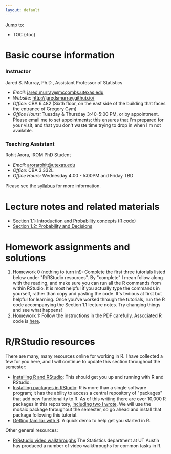 ```yaml
---
layout: default
---
```


Jump to:

* TOC
{:toc}

# Basic course information

### Instructor
 Jared S. Murray, Ph.D., Assistant Professor of Statistics 

- *Email:* jared.murray@mccombs.utexas.edu
- *Website:* http://jaredsmurray.github.io/
- *Office:* CBA 6.482 (Sixth floor, on the east side of the building that faces the entrance of Gregory Gym)
- *Office Hours:* Tuesday & Thursday 3:40-5:00 PM, or by appointment. Please email me to set appointments; this ensures that I'm prepared for your visit, and that you don't waste time trying to drop in when I'm not available.

### Teaching Assistant 

Rohit Arora, IROM PhD Student

- *Email:* arorarohit@utexas.edu
- *Office:* CBA 3.332L
- *Office Hours:* Wednesday 4:00 - 5:00PM  and Friday TBD

Please see the [syllabus](files/syllabus.pdf) for more information.

# Lecture notes and related materials

- [Section 1.1: Introduction and Probability concepts](slides/Section01.1.pdf) ([R code](slides/Section01.1.R))
- [Section 1.2: Probability and Decisions](slides/Section01.2.pdf)

# Homework assignments and solutions

1. Homework 0 (nothing to turn in!): Complete the first three tutorials listed below under "R/RStudio resources". By "complete" I mean follow along with the reading, and make sure you can run all the R commands from within RStudio. It is most helpful if you actually type the commands in yourself, rather than copy and pasting the code. It's tedious at first but helpful for learning. Once you've worked through the tutorials, run the R code accompanying the Section 1.1 lecture notes. Try changing things and see what happens!
2. [Homework 1](homework/HW1.pdf): Follow the instructions in the PDF carefully. Associated R code is [here](homework/HW1.R).


# R/RStudio resources

There are many, many resources online for working in R. I have collected a few for you here, and I will continue to update this section throughout the semester:

- [Installing R and RStudio](https://github.com/jgscott/learnR/blob/master/basics/installing_R.md): This should get you up and running with R and RStudio.
- [Installing packages in RStudio](https://github.com/jgscott/learnR/blob/master/basics/installing_library.md): R is more than a single software program; it has the ability to access a central repository of "packages" that add new functionality to R. As of this writing there are over 10,000 R packages in this repository, [including two I wrote](https://jaredsmurray.github.io/software/). We will use the mosaic package throughout the semester, so go ahead and install that package following this tutorial.
- [Getting familiar with R](https://github.com/jaredsmurray/learnR/blob/master/heights/heights.md): A quick demo to help get you started in R.

Other general resources:

- [R/Rstudio video walkthroughs](https://github.com/brianlukoff/sta371g/blob/master/r-help/getting-more-help.md) The Statistics department at UT Austin has produced a number of video walkthroughs for common tasks in R. 
